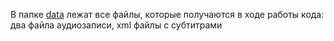 В папке [data](https://github.com/ssakk/avtobreya/tree/main/4_year/hw2/data) лежат все файлы, которые получаются в ходе работы кода: два файла аудиозаписи, xml файлы с субтитрами

